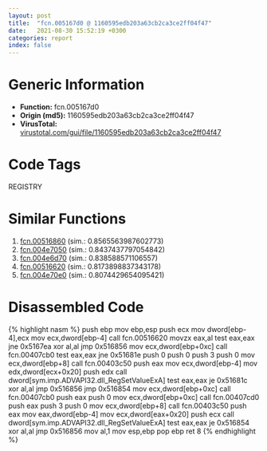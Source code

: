 ```yaml
---
layout: post
title:  "fcn.005167d0 @ 1160595edb203a63cb2ca3ce2ff04f47"
date:   2021-08-30 15:52:19 +0300
categories: report
index: false
---
```


# Generic Information
- **Function:** fcn.005167d0
- **Origin (md5):** 1160595edb203a63cb2ca3ce2ff04f47
- **VirusTotal:** [virustotal.com/gui/file/1160595edb203a63cb2ca3ce2ff04f47][virustotal_ref]

# Code Tags
<span class="tag" id="REGISTRY">REGISTRY</span>


# Similar Functions

1. [fcn.00516860][similar_1_ref] (sim.: 0.8565563987602773)
2. [fcn.004e7050][similar_2_ref] (sim.: 0.8437437797054842)
3. [fcn.004e6d70][similar_3_ref] (sim.: 0.838588571106557)
4. [fcn.00516620][similar_4_ref] (sim.: 0.8173898837343178)
5. [fcn.004e70e0][similar_5_ref] (sim.: 0.8074429654095421)


# Disassembled Code

{% highlight nasm %}
push ebp
mov ebp,esp
push ecx
mov dword[ebp-4],ecx
mov ecx,dword[ebp-4]
call fcn.00516620
movzx eax,al
test eax,eax
jne 0x5167ea
xor al,al
jmp 0x516856
mov ecx,dword[ebp+0xc]
call fcn.00407cb0
test eax,eax
jne 0x51681e
push 0
push 0
push 3
push 0
mov ecx,dword[ebp+8]
call fcn.00403c50
push eax
mov ecx,dword[ebp-4]
mov edx,dword[ecx+0x20]
push edx
call dword[sym.imp.ADVAPI32.dll_RegSetValueExA]
test eax,eax
je 0x51681c
xor al,al
jmp 0x516856
jmp 0x516854
mov ecx,dword[ebp+0xc]
call fcn.00407cb0
push eax
push 0
mov ecx,dword[ebp+0xc]
call fcn.00407cd0
push eax
push 3
push 0
mov ecx,dword[ebp+8]
call fcn.00403c50
push eax
mov eax,dword[ebp-4]
mov ecx,dword[eax+0x20]
push ecx
call dword[sym.imp.ADVAPI32.dll_RegSetValueExA]
test eax,eax
je 0x516854
xor al,al
jmp 0x516856
mov al,1
mov esp,ebp
pop ebp
ret 8
{% endhighlight %}


[similar_1_ref]: /report/fcn.00516860@1160595edb203a63cb2ca3ce2ff04f47
[similar_2_ref]: /report/fcn.004e7050@be7fba7cc724acf4ae2900d99e0fc9c3
[similar_3_ref]: /report/fcn.004e6d70@279a61b1e76da49531f1f16fd1102a2d
[similar_4_ref]: /report/fcn.00516620@1160595edb203a63cb2ca3ce2ff04f47
[similar_5_ref]: /report/fcn.004e70e0@be7fba7cc724acf4ae2900d99e0fc9c3
[virustotal_ref]: https://www.virustotal.com/gui/file/1160595edb203a63cb2ca3ce2ff04f47